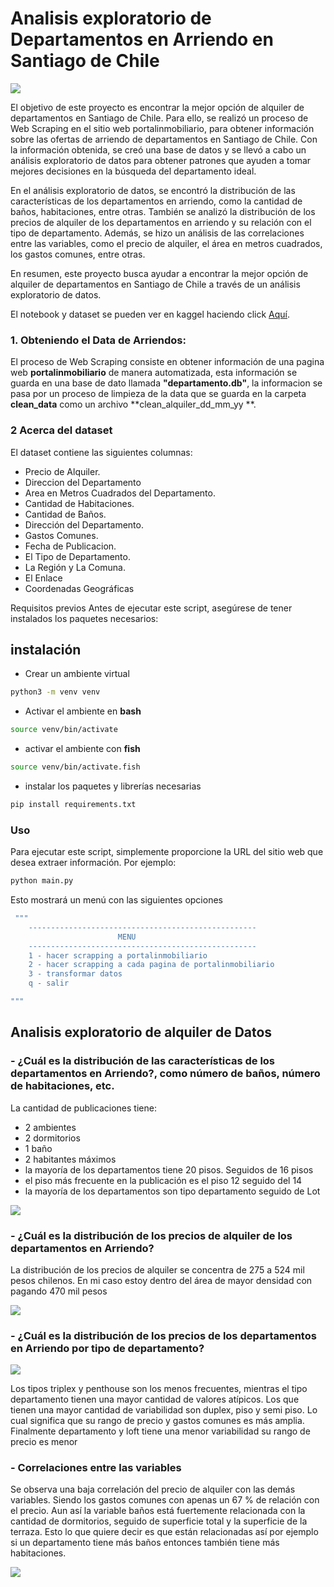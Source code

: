 #  Analisis exploratorio de Departamentos en Arriendo en Santiago de Chile

![](screenshot/chile.jpg)


El objetivo de este proyecto es encontrar la mejor opción de alquiler de departamentos en Santiago de Chile. Para ello, se realizó un proceso de Web Scraping en el sitio web portalinmobiliario, para obtener información sobre las ofertas de arriendo de departamentos en Santiago de Chile. Con la información obtenida, se creó una base de datos y se llevó a cabo un análisis exploratorio de datos para obtener patrones que ayuden a tomar mejores decisiones en la búsqueda del departamento ideal.

En el análisis exploratorio de datos, se encontró la distribución de las características de los departamentos en arriendo, como la cantidad de baños, habitaciones, entre otras. También se analizó la distribución de los precios de alquiler de los departamentos en arriendo y su relación con el tipo de departamento. Además, se hizo un análisis de las correlaciones entre las variables, como el precio de alquiler, el área en metros cuadrados, los gastos comunes, entre otras.

En resumen, este proyecto busca ayudar a encontrar la mejor opción de alquiler de departamentos en Santiago de Chile a través de un análisis exploratorio de datos.

El notebook y dataset se pueden ver en kaggel haciendo click [Aquí](https://www.kaggle.com/code/edwight/alquiler-de-departamentos-en-santiago-de-chile).

### 1. Obteniendo el Data de Arriendos:
 El proceso de Web Scraping consiste en obtener información de una pagina web **portalinmobiliario** de manera automatizada, esta información se guarda en una base de dato llamada **"departamento.db"**,  la informacion se pasa por un proceso de limpieza de la data que se guarda en la carpeta **clean_data** como un archivo **clean_alquiler_dd_mm_yy **.
 
### 2 Acerca del dataset 
El dataset contiene las siguientes columnas:

- Precio de Alquiler.
- Direccion del Departamento 
- Area en Metros Cuadrados del Departamento.
- Cantidad de Habitaciones.
- Cantidad de Baños.
- Dirección del Departamento.
- Gastos Comunes.
- Fecha de Publicacion.
- El Tipo de Departamento.
- La Región y La Comuna.
- El Enlace 
- Coordenadas Geográficas 

Requisitos previos
Antes de ejecutar este script, asegúrese de tener instalados los paquetes necesarios:


## instalación 
- Crear un ambiente virtual
 ```sh
python3 -m venv venv
 ```
- Activar el ambiente en **bash**
```sh
source venv/bin/activate  
```
- activar el ambiente con **fish**
```sh
source venv/bin/activate.fish 
```
- instalar los paquetes y librerías necesarias 
```sh
pip install requirements.txt 
```

### Uso
Para ejecutar este script, simplemente proporcione la URL del sitio web que desea extraer información. Por ejemplo:

```sh
python main.py
```
Esto mostrará un  menú con las siguientes opciones 

```sh
 """
    ---------------------------------------------------
                        MENU
    ---------------------------------------------------
    1 - hacer scrapping a portalinmobiliario
    2 - hacer scrapping a cada pagina de portalinmobiliario
    3 - transformar datos 
    q - salir

"""
```

## Analisis exploratorio de alquiler de Datos 

### - ¿Cuál es la distribución de las características de los departamentos en Arriendo?, como número de baños, número de habitaciones, etc.
La cantidad de publicaciones tiene:
- 2 ambientes
- 2 dormitorios
- 1 baño
- 2 habitantes máximos
- la mayoría de los departamentos tiene 20 pisos. Seguidos de 16 pisos
- el piso más frecuente en la publicación es el piso 12 seguido del 14
- la mayoría de los departamentos son tipo departamento seguido de Lot 

![](screenshot/freq_tipo_departamento.png)

### - ¿Cuál es la distribución de los precios de alquiler de los departamentos en Arriendo?
La distribución de los precios de alquiler se concentra de 275 a 524 mil pesos chilenos. En mi caso estoy dentro del área de mayor densidad con pagando 470 mil pesos

![](screenshot/distribucion_precio.png)

### - ¿Cuál es la distribución de los precios de los departamentos en Arriendo por tipo de departamento?
![](screenshot/tipo_depar.png)


Los tipos triplex y penthouse son los menos frecuentes, mientras el tipo departamento tienen una mayor cantidad de valores atípicos. Los que tienen una mayor cantidad de variabilidad son duplex, piso y semi piso. Lo cual significa que su rango de precio y gastos comunes es más amplia. 
Finalmente departamento y loft tiene una menor variabilidad su rango de precio es menor



### - Correlaciones entre las variables 

Se observa una baja correlación del precio de alquiler con las demás variables. Siendo los gastos comunes con apenas un 67 % de relación con el precio. Aun así la variable baños está fuertemente relacionada con la cantidad de dormitorios, seguido de superficie total y la superficie de la terraza. Esto lo que quiere decir es que están relacionadas así por ejemplo si un departamento tiene más baños entonces también tiene más habitaciones.

![](screenshot/correlation.png)


